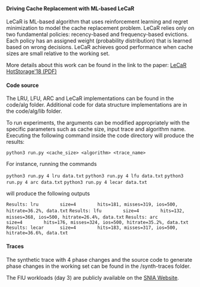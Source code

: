 #### Driving Cache Replacement with ML-based LeCaR

LeCaR is ML-based algorithm that uses reinforcement learning and regret minimization to model the cache replacement problem. LeCaR relies only on two fundamental policies: recency-based and frequency-based evictions. Each policy has an assigned weight (probability distribution) that is learned based on wrong decisions. LeCaR achieves good performance when cache sizes are small relative to the working set.

More details about this work can be found in the link to the paper:
[LeCaR HotStorage'18 (PDF)](https://www.usenix.org/system/files/conference/hotstorage18/hotstorage18-paper-vietri.pdf)

#### Code source

The LRU, LFU, ARC and LeCaR implementations can be found in the code/alg folder.
Additional code for data structure implementations are in the code/alg/lib folder. 

To run experiments, the arguments can be modified appropriately with the specific parameters such as cache size, input trace and algorithm name.
Executing the following command inside the code directory will produce the results: 

```python3 run.py <cache_size> <algorithm> <trace_name>```

For instance, running the commands 

```python3 run.py 4 lru data.txt```
```python3 run.py 4 lfu data.txt```
```python3 run.py 4 arc data.txt```
```python3 run.py 4 lecar data.txt```

will produce the following outputs

```Results: lru        size=4        hits=181, misses=319, ios=500, hitrate=36.2%, data.txt```
```Results: lfu        size=4        hits=132, misses=368, ios=500, hitrate=26.4%, data.txt```
```Results: arc        size=4        hits=176, misses=324, ios=500, hitrate=35.2%, data.txt```
```Results: lecar      size=4        hits=183, misses=317, ios=500, hitrate=36.6%, data.txt```

#### Traces

The synthetic trace with 4 phase changes and the source code to generate phase changes in the working set can be found in the /synth-traces folder.

The FIU workloads (day 3) are publicly available on the [SNIA Website](http://iotta.snia.org/tracetypes/3).  
